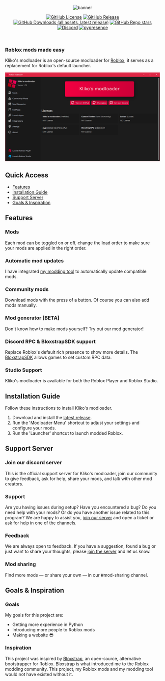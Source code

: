 <div align="center">
    
![banner](https://github.com/user-attachments/assets/374665b8-9341-482d-bf63-509eea3bd983)

[<img alt="GitHub License" src="https://img.shields.io/github/license/thekliko/klikos-modloader?style=for-the-badge&labelColor=cc0037&color=353639">](https://github.com/TheKliko/klikos-modloader/blob/main/LICENSE)
[<img alt="GitHub Release" src="https://img.shields.io/github/v/release/thekliko/klikos-modloader?filter=!v*.*.*-beta&style=for-the-badge&labelColor=cc0037&color=353639">](https://github.com/thekliko/klikos-modloader/releases/latest)
[<img alt="GitHub Downloads (all assets, latest release)" src="https://img.shields.io/github/downloads/thekliko/klikos-modloader/latest/total?style=for-the-badge&label=downloads&labelColor=cc0037&color=353639">](https://github.com/thekliko/klikos-modloader/releases)
[<img alt="GitHub Repo stars" src="https://img.shields.io/github/stars/thekliko/klikos-modloader?style=for-the-badge&labelColor=cc0037&color=353639">](https://github.com/thekliko/klikos-modloader/releases)
[<img alt="Discord" src="https://img.shields.io/discord/1205938827437412422?style=for-the-badge&logo=discord&logoColor=fff&label=discord&labelColor=5865f2&color=353639">](https://discord.gg/nEjUwdSP9P)
[![pypresence](https://img.shields.io/badge/using-pypresence-00bb88.svg?style=for-the-badge&logo=discord&logoWidth=20)](https://github.com/qwertyquerty/pypresence)

</div>

<br>

<h3>Roblox mods made easy</h3>


Kliko's modloader is an open-source modloader for <a href="https://www.roblox.com">Roblox</a>, it serves as a replacement for Roblox's default launcher.

<img src="GitHub Files/Images/preview-about.png" alt="preview"/>



<h2>Quick Access</h2>
<ul>
    <li>
        <a href="#features">Features</a>
    </li>
    <li>
        <a href="#installation-guide">Installation Guide</a>
    </li>
    <li>
        <a href="#support-server">Support Server</a>
    </li>
    <li>
        <a href="#goals-inspiration">Goals & Inspiration</a>
    </li>
</ul>



<h2 id="features">Features</h2>

<h3>Mods</h3>
Each mod can be toggled on or off, change the load order to make sure your mods are applied in the right order.

<h3>Automatic mod updates</h3>
I have integrated <a href="https://github.com/TheKliko/klikos-modding-tool">my modding tool</a> to automatically update compatible mods.

<h3>Community mods</h3>
Download mods with the press of a button. Of course you can also add mods manually.

<h3>Mod generator [BETA]</h3>
Don't know how to make mods yourself? Try out our mod generator!

<h3>Discord RPC & BloxstrapSDK support</h3>
Replace Roblox's default rich presence to show more details. The <a href="https://github.com/pizzaboxer/bloxstrap/wiki/Integrating-Bloxstrap-functionality-into-your-game">BloxstrapSDK</a> allows games to set custom RPC data.

<h3>Studio Support</h3>
Kliko's modloader is available for both the Roblox Player and Roblox Studio.



<h2 id="installation-guide">Installation Guide</h2>

Follow these instructions to install Kliko's modloader.

<ol>
    <li>
        Download and install the <a href="https://github.com/TheKliko/klikos-modloader/releases/latest">latest release</a>.
    </li>
    <li>
        Run the 'Modloader Menu' shortcut to adjust your settings and configure your mods.
    </li>
    <li>
        Run the 'Launcher' shortcut to launch modded Roblox.
    </li>
</ol>



<h2 id="support-server">Support Server</h2>

<h3>Join our discord server</h3>

This is the official support server for Kliko's modloader, join our community to give feedback, ask for help, share your mods, and talk with other mod creators.

<h3>Support</h3>

Are you having issues during setup? Have you encountered a bug? Do you need help with your mods? Or do you have another issue related to this program? We are happy to assist you, <a href='https://discord.gg/nEjUwdSP9P'>join our server</a> and open a ticket or ask for help in one of the channels.

<h3>Feedback</h3>

We are always open to feedback. If you have a suggestion, found a bug or just want to share your thoughts, please <a href='https://discord.gg/nEjUwdSP9P'>join the server</a> and let us know.

<h3>Mod sharing</h3>

Find more mods — or share your own — in our #mod-sharing channel.



<h2 id="goals-inspiration">Goals & Inspiration</h2>

<h3>Goals</h3>
My goals for this project are:
<ul>
    <li>
        Getting more experience in Python
    </li>
    <li>
        Introducing more people to Roblox mods
    </li>
    <li>
        Making a website 😎
    </li>

</ul>

<h3>Inspiration</h3>
This project was inspired by <a href='https://github.com/pizzaboxer/bloxstrap'>Bloxstrap</a>, an open-source, alternative bootstrapper for Roblox. Bloxstrap is what introduced me to the Roblox modding community. This project, my Roblox mods and my modding tool would not have existed without it.
